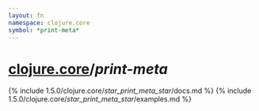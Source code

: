 ```yaml
---
layout: fn
namespace: clojure.core
symbol: *print-meta*
---
```


# [clojure.core](../)/*print-meta*

{% include 1.5.0/clojure.core/_star_print_meta_star_/docs.md %}
{% include 1.5.0/clojure.core/_star_print_meta_star_/examples.md %}


